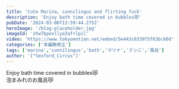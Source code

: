 ```yaml
---
title: 'Cute Marina, cunnilingus and flirting fuck'
description: 'Enjoy bath time covered in bubbles😻'
pubDate: '2024-03-06T13:59:44.275Z'
heroImage: '/blog-placeholder.jpg'
imageId: 'zhw7bpoxllya3afrlpil'
video: 'https://www.tokyomotion.net/embed/5e443c633975f63bc60d'
categories: ['本編無修正']
tags: ['marina','cunnilingus','bath','マリナ','クンニ','風呂']
author: '["Sexford_Circus"]'
---
```


Enjoy bath time covered in bubbles😻<br>
泡まみれのお風呂😻




